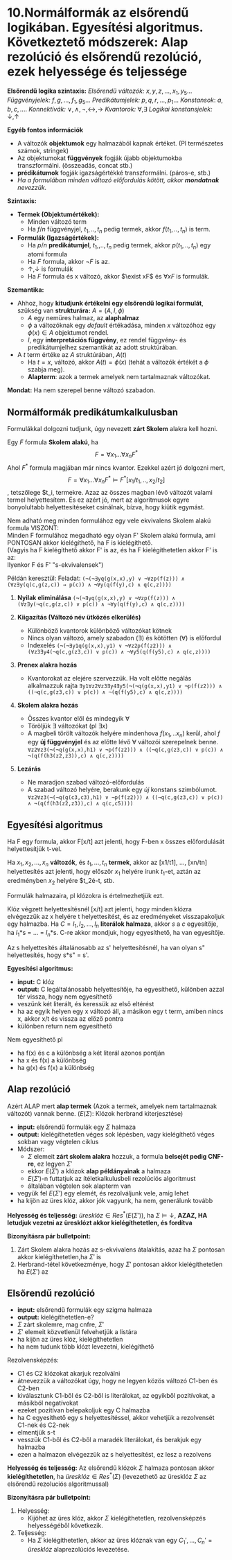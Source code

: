 
# 10.Normálformák az elsőrendű logikában. Egyesítési algoritmus. Következtető módszerek: Alap rezolúció és elsőrendű rezolúció, ezek helyessége és teljessége
**Elsőrendű logika szintaxis:**
*Elsőrendű változók:* $x, y, z, ..., x_1,y_5...$
*Függvényjelek:* $f,g,...,f_1,g_5...$
*Predikátumjelek:* $p,q,r,...,p_1...$
*Konstansok*: $a, b, c, ....$
*Konnektívák:* $\lor, \wedge, \neg, \leftrightarrow, \rightarrow$
*Kvantorok:* $\forall, \exists$
*Logikai konstansjelek:* $\downarrow, \uparrow$

**Egyéb fontos információk**
- A változók **objektumok** egy halmazából kapnak értéket. (Pl természetes számok, stringek)
- Az objektumokat **függvények** fogják újabb objektumokba transzformálni. (összeadás, concat stb.)
- **prédikátumok** fogják igazságértékké transzformálni. (páros-e, stb.)
- *Ha a formulában minden változó előfordulás kötött, akkor **mondatnak** nevezzük.*

**Szintaxis:**
- **Termek (Objektumértékek):**
	- Minden változó term
	- Ha $f/n$ függvényjel, $t_1,..,t_n$ pedig termek, akkor $f(t_1,..,t_n)$ is term.
- **Formulák (Igazságértékek):**
	- Ha $p/n$ **predikátumjel**, $t_1,,..,t_n$ pedig termek, akkor $p(t_1,..,t_n)$ egy atomi formula
	- Ha $F$ formula, akkor $\neg F$ is az.
	- $\uparrow, \downarrow$ is formulák
	- Ha $F$ formula és x változó, akkor $\exist xF$ és $\forall xF$ is formulák.

**Szemantika:**
- Ahhoz, hogy **kitudjunk értékelni egy elsőrendű logikai formulát**, szükség van **strukturára:** $A = (A, I, \phi)$
	- *A* egy nemüres halmaz, az **alaphalmaz**
	- $\phi$ a változóknak egy *default* értékadása, minden $x$ változóhoz egy $\phi(x)\in A$ objektumot rendel.
	- $I$, egy **interpretációs függvény**, ez rendel függvény- és predikátumjelhez szemantikát az adott struktúrában.
- A $t$ term értéke az $A$ struktúrában, $A(t)$
	- Ha $t=x$, változó, akkor $A(t) = \phi(x)$ (tehát a változók értékét a $\phi$ szabja meg).
	- **Alapterm**: azok a termek amelyek nem tartalmaznak változókat.

**Mondat:** Ha nem szerepel benne változó szabadon.

## Normálformák predikátumkalkulusban
Formulákkal dolgozni tudjunk, úgy nevezett **zárt Skolem** alakra kell hozni.

Egy $F$ formula **Skolem alakú**, ha 
$$F = \forall x_1...\forall x_n F^*$$
Ahol $F^*$ formula magjában már nincs kvantor.
Ezekkel azért jó dolgozni mert,
$$F = \forall x_1...\forall x_n F^* \vDash F^*[x_1/t_1,..,x_2/t_2]$$,
tetszőlege $t_i, termekre. Azaz az összes magban lévő változót valami termel helyettesítem. És ez azért jó, mert az algoritmusok egyre bonyolultabb helyettesítéseket csinálnak, bízva, hogy kiütik egymást.  

Nem adható meg minden formulához egy vele ekvivalens Skolem alakú formula VISZONT:  
Minden F formulához megadható egy olyan F' Skolem alakú formula, ami PONTOSAN akkor kielégíthető, ha F is kielégíthető.  
(Vagyis ha F kielégíthető akkor F' is az, és ha F kielégíthetetlen akkor F' is az:  
Ilyenkor F és F' "s-ekvivalensek")

Példán keresztül:
Feladat: 
```(¬(¬∃yq(g(x,x),y) ∨ ¬∀zp(f(z))) ∧ (∀z∃y(q(c,g(z,c)) → p(c)) ∧ ¬∀y(q(f(y),c) ∧ q(c,z))))```

1. **Nyilak eliminálása**
```(¬(¬∃yq(g(x,x),y) ∨ ¬∀zp(f(z))) ∧ (∀z∃y(¬q(c,g(z,c)) ∨ p(c)) ∧ ¬∀y(q(f(y),c) ∧ q(c,z))))```

2. **Kiigazítás (Változó név ütközés elkerülés)**
	- Különböző kvantorok különböző változókat kötnek
	- Nincs olyan változó, amely szabadon ($\exists$) és kötötten ($\forall$) is előfordul
	- Indexelés
```(¬(¬∃y1q(g(x,x),y1) ∨ ¬∀z2p(f(z2))) ∧ (∀z3∃y4(¬q(c,g(z3,c)) ∨ p(c)) ∧ ¬∀y5(q(f(y5),c) ∧ q(c,z))))```
3.  **Prenex alakra hozás**
	- Kvantorokat az elejére szervezzük. Ha volt előtte negálás alkalmazzuk rajta
```∃y1∀z2∀z3∃y4∃y5(¬(¬q(g(x,x),y1) ∨ ¬p(f(z2))) ∧ ((¬q(c,g(z3,c)) ∨ p(c)) ∧ ¬(q(f(y5),c) ∧ q(c,z))))```
4. **Skolem alakra hozás**
	- Összes kvantor elől és mindegyik $\forall$
	- Töröljük $\exists$ változókat (pl $\exists x$)
	- A magbeli törölt változók helyére mindenhova $f(x_1,..x_n)$ kerül, ahol $f$ egy **új függvényjel** és az előtte lévő $\forall$ változói szerepelnek benne.
```∀z2∀z3(¬(¬q(g(x,x),h1) ∨ ¬p(f(z2))) ∧ ((¬q(c,g(z3,c)) ∨ p(c)) ∧ ¬(q(f(h3(z2,z3)),c) ∧ q(c,z))))```

4. **Lezárás**
	- Ne maradjon szabad változó-előfordulás
	- A szabad változó helyére, berakunk egy *új* konstans szimbólumot.
```∀z2∀z3(¬(¬q(g(c3,c3),h1) ∨ ¬p(f(z2))) ∧ ((¬q(c,g(z3,c)) ∨ p(c)) ∧ ¬(q(f(h3(z2,z3)),c) ∧ q(c,c5))))```


## Egyesítési algoritmus

Ha F egy formula, akkor F\[x/t\] azt jelenti, hogy F-ben x összes előfordulását helyettesítjük t-vel.

Ha $x_1, x_2, ..., x_n$ **változók**, és $t_1, ..., t_n$ **termek**, akkor az \[x1/t1\], ..., \[xn/tn\] helyettesítés azt jelenti, hogy először $x_1$ helyére írunk $t_1$-et, aztán az eredményben $x_2$ helyére $t_2é-t, stb.

Formulák halmazaira, pl klózokra is értelmezhetjük ezt.

Klóz végzett helyettesítésnél \[x/t\] azt jelenti, hogy minden klózra elvégezzük az x helyére t helyettesítést, és az eredményeket visszapakoljuk egy halmazba.
Ha $C={l_1, l_2, ..., l_n}$ **literálok halmaza**, akkor $s$ a $c$ egyesítője, ha $l_1$\*s = ... = $l_n$\*s.
C-re akkor mondjuk, hogy egyesíthető, ha van egyesítője.

Az s helyettesítés általánosabb az s' helyettesítésnél, ha van olyan s" helyettesítés, hogy s\*s" = s'.

**Egyesítési algoritmus:**

- **input:** C klóz
- **output:** C legáltalánosabb helyettesítője, ha egyesíthető, különben azzal tér vissza, hogy nem egyesíthető
- veszünk két literált, és keressük az első eltérést
- ha az egyik helyen egy x változó áll, a másikon egy t term, amiben nincs x, akkor x/t és vissza az előző pontra
- különben return nem egyesíthető

Nem egyesíthető pl

- ha f(x) és c a különbség a két literál azonos pontján
- ha x és f(x) a különbség
- ha g(x) és f(x) a különbség

## Alap rezolúció
Azért ALAP mert **alap termek** (Azok a termek, amelyek nem tartalmaznak változót) vannak benne.
($E(\Sigma$): Klózok herbrand kiterjesztése)
- **input:** elsőrendű formulák egy $\Sigma$ halmaza
- **output:** kielégíthetetlen véges sok lépésben, vagy kielégíthető véges sokban vagy végtelen ciklus
- Módszer:
	- $\Sigma$ elemeit **zárt skolem alakra** hozzuk, a formula **belsejét pedig CNF-re**, ez legyen $\Sigma'$
	- ekkor $E(\Sigma'$) a klózok **alap példányainak** a halmaza
	- $E(\Sigma'$)-n futtatjuk az ítéletkalkulusbeli rezolúciós algoritmust
	- általában végtelen sok alapterm van
- vegyük fel $E(\Sigma'$) egy elemét, és rezolváljunk vele, amíg lehet
- ha kijön az üres klóz, akkor jók vagyunk, ha nem, generálunk tovább


**Helyesség és teljesség:**
$üresklóz \in Res^*(E(\Sigma'))$, ha $\Sigma \vDash \downarrow$, **AZAZ, HA letudjuk vezetni az üresklózt akkor kielégíthetetlen, és fordítva**

**Bizonyításra pár bulletpoint:**
1. Zárt Skolem alakra hozás az s-ekvivalens átalakítás, azaz ha $\Sigma$ pontosan akkor kielégíthetetlen,ha $\Sigma'$ is
2. Herbrand-tétel következménye, hogy $\Sigma'$ pontosan akkor kielégíthetetlen ha $E(\Sigma')$ az


## Elsőrendű rezolúció

- **input:** elsőrendű formulák egy szigma halmaza
- **output:** kielégíthetetlen-e?
- $\Sigma$ zárt skolemre, mag cnfre, $\Sigma'$
- $\Sigma'$ elemeit közvetlenül felvehetjük a listára
- ha kijön az üres klóz, kielégíthetetlen
- ha nem tudunk több klózt levezetni, kielégíthető


Rezolvensképzés:

- C1 és C2 klózokat akarjuk rezolválni
- átnevezzük a változókat úgy, hogy ne legyen közös változó C1-ben és C2-ben
- kiválasztunk C1-ből és C2-ből is literálokat, az egyikből pozitívokat, a másikból negatívokat
- ezeket pozitívan belepakoljuk egy C halmazba
- ha C egyesíthető egy s helyettesítéssel, akkor vehetjük a rezolvensét C1-nek és C2-nek
- elmentjük s-t
- vesszük C1-ből és C2-ből a maradék literálokat, és berakjuk egy halmazba
- ezen a halmazon elvégezzük az s helyettesítést, ez lesz a rezolvens


**Helyesség és teljesség:**
Az elsőrendű klózok $\Sigma$ halmaza pontosan akkor **kielégíthetetlen**, ha $üresklóz \in Res^*(\Sigma)$ (levezethető az üresklóz $\Sigma$ az elsőrendű rezoluciós algoritmussal)

**Bizonyításra pár bulletpoint:**
1. Helyesség:
	-  Kijöhet az üres klóz, akkor $\Sigma$ kielégíthetetlen, rezolvensképzés helyességéből következik.
2. Teljesség:
	- Ha $\Sigma$ kielégíthetetlen, akkor az üres klóznak van egy $C_1', ... , C_n' = üresklóz$ alaprezolúciós levezetése.
